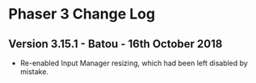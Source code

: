 # Phaser 3 Change Log

## Version 3.15.1 - Batou - 16th October 2018

* Re-enabled Input Manager resizing, which had been left disabled by mistake.
